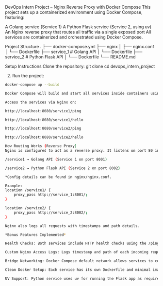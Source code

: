 DevOps Intern Project – Nginx Reverse Proxy with Docker Compose
This project sets up a containerized environment using Docker Compose, featuring:

A Golang service (Service 1)
A Python Flask service (Service 2, using uv)
An Nginx reverse proxy that routes all traffic via a single exposed port
All services are containerized and orchestrated using Docker Compose.

Project Structure
. ├── docker-compose.yml ├── nginx │ ├── nginx.conf │ └── Dockerfile ├── service_1 # Golang API │ └── Dockerfile ├── service_2 # Python Flask API │ └── Dockerfile └── README.md

Setup Instructions
Clone the repository:
git clone <your-repo-url>
cd devops_intern_project

2. Run the project:

```bash
docker-compose up --build

Docker Compose will build and start all services inside containers using bridge networking.

Access the services via Nginx on:

http://localhost:8080/service1/ping

http://localhost:8080/service1/hello

http://localhost:8080/service2/ping

http://localhost:8080/service2/hello

How Routing Works (Reverse Proxy)
Nginx is configured to act as a reverse proxy. It listens on port 80 inside the container (mapped to 8080 on host), and routes based on path prefix:

/service1 → Golang API (Service 1 on port 8001)

/service2 → Python Flask API (Service 2 on port 8002)

*Config details can be found in nginx/nginx.conf.

Example:
location /service1/ {
    proxy_pass http://service_1:8001/;
}

location /service2/ {
    proxy_pass http://service_2:8002/;
}

Nginx also logs all requests with timestamps and path details.

*Bonus Features Implemented*

Health Checks: Both services include HTTP health checks using the /ping endpoints.

Custom Nginx Access Logs: Logs timestamp and path of each incoming request.

Bridge Networking: Docker Compose default network allows services to communicate using service names.

Clean Docker Setup: Each service has its own Dockerfile and minimal image size.

UV Support: Python service uses uv for running the Flask app as required.
